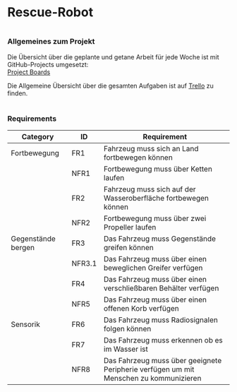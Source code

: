 # Rescue-Robot

#
### Allgemeines zum Projekt
Die Übersicht über die geplante und getane Arbeit für jede Woche ist mit GitHub-Projects umgesetzt:  
[Project Boards][projects]

Die Allgemeine Übersicht über die gesamten Aufgaben ist auf [Trello][trello] zu finden.

#
### Requirements

| Category           | ID     | Requirement                                                                            |
|--------------------|--------|----------------------------------------------------------------------------------------|
| Fortbewegung       | FR1    | Fahrzeug muss sich an Land fortbewegen können                                          |
|                    | NFR1   | Fortbewegung muss über Ketten laufen                                                   |
|                    | FR2    | Fahrzeug muss sich auf der Wasseroberfläche fortbewegen können                         |
|                    | NFR2   | Fortbewegung muss über zwei Propeller laufen                                           |
| Gegenstände bergen | FR3    | Das Fahrzeug muss Gegenstände greifen können                                           |
|                    | NFR3.1 | Das Fahrzeug muss über einen beweglichen Greifer verfügen                              |
|                    | FR4    | Das Fahrzeug muss über einen verschließbaren Behälter verfügen                         |
|                    | NFR5   | Das Fahrzeug muss über einen offenen Korb verfügen                                     |
| Sensorik           | FR6    | Das Fahrzeug muss Radiosignalen folgen können                                          |
|                    | FR7    | Das Fahrzeug muss erkennen ob es im Wasser ist                                         |
|                    | NFR8   | Das Fahrzeug muss über geeignete Peripherie verfügen  um mit Menschen zu kommunizieren |



[projects]: https://github.com/BrunoBerger/Rescue-Robot/projects
[trello]: https://trello.com/b/mJtKk2EW/rescue-robot
